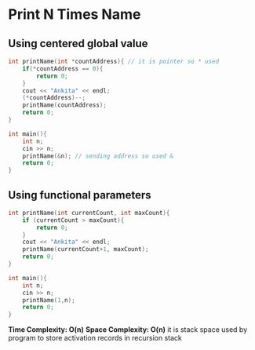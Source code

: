 # Print N Times Name

## Using centered global value

```c
int printName(int *countAddress){ // it is pointer so * used
    if(*countAddress == 0){
        return 0;
    }
    cout << "Ankita" << endl;
    (*countAddress)--;
    printName(countAddress);
    return 0;
}

int main(){
    int n;
    cin >> n;
    printName(&n); // sending address so used &
    return 0;
}
```

## Using functional parameters

```c
int printName(int currentCount, int maxCount){
    if (currentCount > maxCount){
        return 0;
    }
    cout << "Ankita" << endl;
    printName(currentCount+1, maxCount);
    return 0;
}

int main(){
    int n;
    cin >> n;
    printName(1,n); 
    return 0;
}
```

**Time Complexity: O(n)**
**Space Complexity: O(n)**  it is stack space used by program to store activation records in recursion stack 
